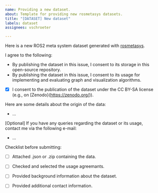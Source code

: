```yaml
---
name: Providing a new dataset.
about: Template for providing new rosmetasys datasets.
title: "[DATASET] New dataset"
labels: dataset
assignees: vschroeter

---
```


Here is a new ROS2 meta system dataset generated with [rosmetasys](https://github.com/vschroeter/rosmetasys).

I agree to the following:
- By publishing the dataset in this issue, I consent to its storage in this open-source repository.
- By publishing the dataset in this issue, I consent to its usage for implementing and evaluating graph and visualization algorithms. 
- [x] I consent to the publication of the dataset under the CC BY-SA license (e.g., on [Zenodo}(https://zenodo.org/)).


Here are some details about the origin of the data:
- ...

[Optional] If you have any queries regarding the dataset or its usage, contact me via the following e-mail:
- ...


Checklist before submitting:
- [ ] Attached .json or .zip containing the data.
- [ ] Checked and selected the usage agreemants.
- [ ] Provided background information about the dataset.
- [ ] Provided additional contact information.



